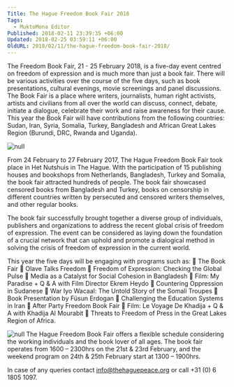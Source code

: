 ```yaml
---
Title: The Hague Freedom Book Fair 2018
Tags:
  - MuktoMona Editor
Published: 2018-02-11 23:39:35 +06:00
Updated: 2018-02-25 03:59:11 +06:00
OldURL: 2018/02/11/the-hague-freedom-book-fair-2018/
---
```


The Freedom Book Fair, 21 - 25 February 2018, is a five-day event centred on freedom of expression and is much more than just a book fair. There will be various activities over the course of the five days, such as book presentations, cultural evenings, movie screenings and panel discussions. The Book Fair is a place where writers, journalists, human right activists, artists and civilians from all over the world can discuss, connect, debate, initiate a dialogue, celebrate their work and raise awareness for their cause. This year the Book Fair will have contributions from the following countries: Sudan, Iran, Syria, Somalia, Turkey, Bangladesh and African Great Lakes Region (Burundi, DRC, Rwanda and Uganda).

<img src="https://freedombookfair.com/wp-content/uploads/2018/02/https-_cdn.evbuc_.com_images_40215956_135164379642_1_original.jpg.png" alt="null" />


From 24 February to 27 February 2017, The Hague Freedom Book Fair took place in Het Nutshuis in The Hague. With the participation of 15 publishing houses and bookshops from Netherlands, Bangladesh, Turkey and Somalia, the book fair attracted hundreds of people. The book fair showcased censored books from Bangladesh and Turkey, books on censorship in different countries written by persecuted and censored writers themselves, and other regular books.

The book fair successfully brought together a diverse group of individuals, publishers and organizations to address the recent global crisis of freedom of expression. The event can be considered as laying down the foundation of a crucial network that can uphold and promote a dialogical method in solving the crisis of freedom of expression in the current world.


 This year the five days will be engaging with programs such as:
 The Book Fair
 Olave Talks Freedom
 Freedom of Expression: Checking the Global Pulse
 Media as a Catalyst for Social Cohesion in Bangladesh
 Film: My Paradise + Q & A with Film Director Ekrem Heydo
 Countering Oppression in Sudanese
 War Iyo Wacaal: The Untold Story of the Somali Troupes
 Book Presentation by Füsun Erdogan
 Challenging the Education Systems in Iran
 After Party Freedom Book Fair
 Film: Le Voyage De Khadija + Q & A with Khadija Al Mourabit
 Threats to Freedom of Press in the Great Lakes Region of Africa.


<img src="https://www.benarnews.org/english/news/bengali/book-hague-02242017152859.html/170224_book-fair-620.jpg" alt="null" />
The Hague Freedom Book Fair offers a flexible schedule considering the working individuals and the
book lover of all ages. The book fair operates from 1600 – 2300hrs on the 21st & 23rd February, and
the weekend program on 24th & 25th February start at 1300 – 1900hrs.

In case of any queries contact info@thehaguepeace.org or call +31 (0) 6 1805 1097.
